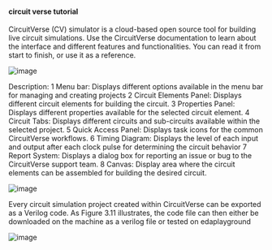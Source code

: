 #### circuit verse tutorial
CircuitVerse (CV) simulator is a cloud-based open source tool for building live circuit simulations. Use the CircuitVerse documentation to learn about the interface and different features and functionalities. You can read it from start to finish, or use it as a reference.

![image](https://github.com/Raviyazareen22/internship_training/assets/132916138/3f7093fe-05c2-4ff0-a389-97bf706a76d3)


Description:
1	Menu bar:	Displays different options available in the menu bar for managing and creating projects
2	Circuit Elements Panel:	Displays different circuit elements for building the circuit.
3	Properties Panel:	Displays different properties available for the selected circuit element.
4	Circuit Tabs:	Displays different circuits and sub-circuits available within the selected project.
5	Quick Access Panel:	Displays task icons for the common CircuitVerse workflows.
6	Timing Diagram:	Displays the level of each input and output after each clock pulse for determining the circuit behavior
7	Report System:	Displays a dialog box for reporting an issue or bug to the CircuitVerse support team.
8	Canvas:	Display area where the circuit elements can be assembled for building the desired circuit.

![image](https://github.com/Raviyazareen22/internship_training/assets/132916138/98f8a88d-3549-40bf-b89e-058d48957e7c)

Every circuit simulation project created within CircuitVerse can be exported as a Verilog code. As Figure 3.11 illustrates, the code file can then either be downloaded on the machine as a verilog file or tested on edaplayground

![image](https://github.com/Raviyazareen22/internship_training/assets/132916138/28fa6d84-545c-4fdc-bec5-8bde9c31ae7d)
